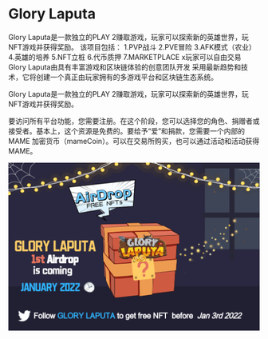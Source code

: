 # Glory Laputa

Glory Laputa是一款独立的PLAY 2赚取游戏，玩家可以探索新的英雄世界，玩NFT游戏并获得奖励。
该项目包括：
1.PVP战斗
2.PVE冒险
3.AFK模式（农业）
4.英雄的培养
5.NFT立桩
6.代币质押
7.MARKETPLACE x玩家可以自由交易
Glory Laputa由具有丰富游戏和区块链体验的创意团队开发
采用最新趋势和技术，它将创建一个真正由玩家拥有的多游戏平台和区块链生态系统。

Glory Laputa是一款独立的PLAY 2赚取游戏，玩家可以探索新的英雄世界，玩NFT游戏并获得奖励。

要访问所有平台功能，您需要注册。在这个阶段，您可以选择您的角色、捐赠者或接受者。基本上，这个资源是免费的。要给予“爱”和捐款，您需要一个内部的 MAME 加密货币（mameCoin）。可以在交易所购买，也可以通过活动和活动获得MAME。

![glorylaputa-dapp-games-bsc-image1_5622d1d4cbf082c3e96320ae5541bdce](glorylaputa-dapp-games-bsc-image1_5622d1d4cbf082c3e96320ae5541bdce.png)
